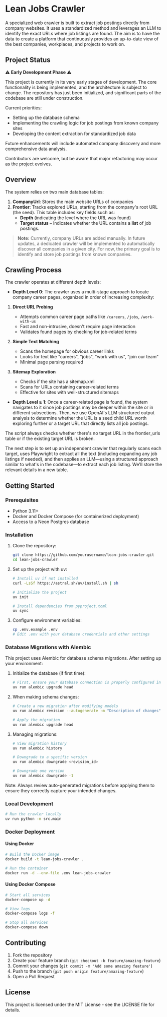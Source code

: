 # Lean Jobs Crawler

A specialized web crawler is built to extract job postings directly from company websites. It uses a standardized method and leverages an LLM to identify the exact URLs where job listings are found. The aim is to have the data to create a platform that continuously provides an up-to-date view of the best companies, workplaces, and projects to work on.

## Project Status

⚠️ **Early Development Phase** ⚠️

This project is currently in its very early stages of development. The core functionality is being implemented, and the architecture is subject to change. The repository has just been initialized, and significant parts of the codebase are still under construction.

Current priorities:
- Setting up the database schema
- Implementing the crawling logic for job postings from known company sites
- Developing the content extraction for standardized job data

Future enhancements will include automated company discovery and more comprehensive data analysis.

Contributors are welcome, but be aware that major refactoring may occur as the project evolves.

## Overview

The system relies on two main database tables:

1. **CompanyUrl**: Stores the main website URLs of companies
2. **Frontier**: Tracks explored URLs, starting from the company's root URL (the seed). This table includes key fields such as:
   - **Depth** (indicating the level where the URL was found)
   - **Target status** – Indicates whether the URL contains a **list** of job postings.

> **Note:** Currently, company URLs are added manually. In future updates, a dedicated crawler will be implemented to automatically discover all companies in a given city. For now, the primary goal is to identify and store job postings from known companies.

## Crawling Process

The crawler operates at different depth levels:

- **Depth Level 0**: The crawler uses a multi-stage approach to locate company career pages, organized in order of increasing complexity:

1. **Direct URL Probing**
   - Attempts common career page paths like `/careers`, `/jobs`, `/work-with-us`
   - Fast and non-intrusive, doesn't require page interaction
   - Validates found pages by checking for job-related terms

2. **Simple Text Matching**
   - Scans the homepage for obvious career links
   - Looks for text like "careers", "jobs", "work with us", "join our team"
   - Minimal page parsing required

3. **Sitemap Exploration**
   - Checks if the site has a sitemap.xml
   - Scans for URLs containing career-related terms
   - Effective for sites with well-structured sitemaps
   
- **Depth Level ≥ 1**: Once a career-related page is found, the system navigates to it since job postings may be deeper within the site or in different subsections. Then, we use OpenAI's LLM structured output analysis to determine whether the URL is a seed child URL worth exploring further or a target URL that directly lists all job postings.

The script always checks whether there's no target URL in the frontier_urls table or if the existing target URL is broken.

The next step is to set up an independent crawler that regularly scans each target, uses Playwright to extract all the text (including expanding any job listings if needed), and then applies an LLM—using a structured approach similar to what's in the codebase—to extract each job listing. We'll store the relevant details in a new table.

## Getting Started

### Prerequisites

- Python 3.11+
- Docker and Docker Compose (for containerized deployment)
- Access to a Neon Postgres database

### Installation

1. Clone the repository:
   ```bash
   git clone https://github.com/yourusername/lean-jobs-crawler.git
   cd lean-jobs-crawler
   ```

2. Set up the project with uv:
   ```bash
   # Install uv if not installed
   curl -LsSf https://astral.sh/uv/install.sh | sh
   
   # Initialize the project
   uv init
   
   # Install dependencies from pyproject.toml
   uv sync
   ```

3. Configure environment variables:
   ```bash
   cp .env.example .env
   # Edit .env with your database credentials and other settings
   ```

### Database Migrations with Alembic

This project uses Alembic for database schema migrations. After setting up your environment:

1. Initialize the database (if first time):
   ```bash
   # First, ensure your database connection is properly configured in .env
   uv run alembic upgrade head
   ```

2. When making schema changes:
   ```bash
   # Create a new migration after modifying models
   uv run alembic revision --autogenerate -m "Description of changes"
   
   # Apply the migration
   uv run alembic upgrade head
   ```

3. Managing migrations:
   ```bash
   # View migration history
   uv run alembic history
   
   # Downgrade to a specific version
   uv run alembic downgrade <revision_id>
   
   # Downgrade one version
   uv run alembic downgrade -1
   ```

Note: Always review auto-generated migrations before applying them to ensure they correctly capture your intended changes.

### Local Development

```bash
# Run the crawler locally
uv run python -m src.main
```

### Docker Deployment

#### Using Docker

```bash
# Build the Docker image
docker build -t lean-jobs-crawler .

# Run the container
docker run -d --env-file .env lean-jobs-crawler
```

#### Using Docker Compose

```bash
# Start all services
docker-compose up -d

# View logs
docker-compose logs -f

# Stop all services
docker-compose down
```

## Contributing

1. Fork the repository
2. Create your feature branch (`git checkout -b feature/amazing-feature`)
3. Commit your changes (`git commit -m 'Add some amazing feature'`)
4. Push to the branch (`git push origin feature/amazing-feature`)
5. Open a Pull Request

## License

This project is licensed under the MIT License - see the LICENSE file for details.